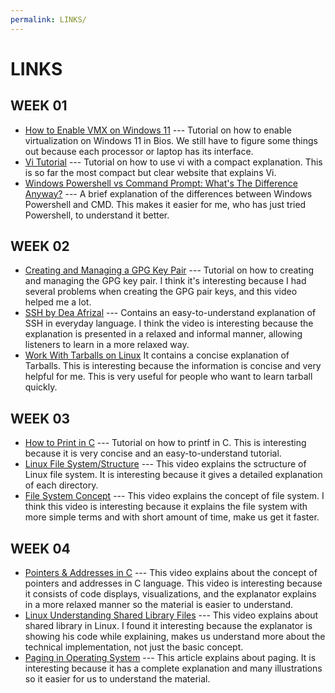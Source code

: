 ```yaml
---
permalink: LINKS/
---
```


# LINKS

## WEEK 01
- [How to Enable VMX on Windows 11](https://youtu.be/3ZBwFcaed5w?si=vo-pdiIUtJa6Sia5) --- Tutorial on how to enable virtualization on Windows 11 in Bios. We still have to figure some things out because each processor or laptop has its interface. <br />
- [Vi Tutorial](https://www.tutorialspoint.com/unix/unix-vi-editor.htm) --- Tutorial on how to use vi with a compact explanation. This is so far the most compact but clear website that explains Vi. <br />
- [Windows Powershell vs Command Prompt: What's The Difference Anyway?](https://youtu.be/H0gwnFV_SFs?si=kn803ZZCIeIVHRo1) --- A brief explanation of the differences between Windows Powershell and CMD. This makes it easier for me, who has just tried Powershell, to understand it better. <br />

## WEEK 02
- [Creating and Managing a GPG Key Pair](https://youtu.be/1vVIpIvboSg?si=1YwZmDy2T4MicRj6) --- Tutorial on how to creating and managing the GPG key pair. I think it's interesting because I had several problems when creating the GPG pair keys, and this video helped me a lot.
- [SSH by Dea Afrizal](https://youtu.be/HlSktNwxCW8?si=t2XiLyycGFxGCpHf) --- Contains an easy-to-understand explanation of SSH in everyday language. I think the video is interesting because the explanation is presented in a relaxed and informal manner, allowing listeners to learn in a more relaxed way.
- [Work With Tarballs on Linux](https://www.networkworld.com/article/966808/working-with-tarballs-on-linux.html) It contains a concise explanation of Tarballs. This is interesting because the information is concise and very helpful for me. This is very useful for people who want to learn
tarball quickly.

## WEEK 03
- [How to Print in C](https://www.geeksforgeeks.org/printf-in-c/) --- Tutorial on how to printf in C. This is interesting because it is very concise and an easy-to-understand tutorial.
- [Linux File System/Structure](https://youtu.be/HbgzrKJvDRw?si=3V4fdFA_uedJiVxP) --- This video explains the sctructure of Linux file system. It is interesting because it gives a detailed explanation of each directory.
- [File System Concept](https://youtu.be/mzUyMy7Ihk0?si=5idvdSB3VB56tC22) --- This video explains the concept of file system. I think this video is interesting because it explains the file system with more simple terms and with short amount of time, make us get it faster.

## WEEK 04
- [Pointers & Addresses in C](https://youtu.be/sjQb7TGTO9U?si=Q5GKAMuEAvKCyBFw) --- This video explains about the concept of pointers and addresses in C language. This video is interesting because it consists of code displays, visualizations, and the explanator explains in a more relaxed manner so the material is easier to understand.
- [Linux Understanding Shared Library Files](https://youtu.be/RmdvkUWQ78g?si=aIb5QCsFqPf07HwP) --- This video explains about shared library in Linux. I found it interesting because the explanator is showing his code while explaining, makes us understand more about the technical implementation, not just the basic concept.
- [Paging in Operating System](https://www.geeksforgeeks.org/paging-in-operating-system/) --- This article explains about paging. It is interesting because it has a complete explanation and many illustrations so it easier for us to understand the material.
